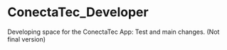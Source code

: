 # ConectaTec_Developer
Developing space for the ConectaTec App: Test and main changes. (Not final version)
